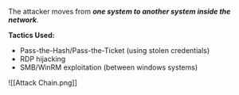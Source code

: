 The attacker moves from ***one system to another system inside the network***.

**Tactics Used:**
- Pass-the-Hash/Pass-the-Ticket (using stolen credentials)
- RDP hijacking 
- SMB/WinRM exploitation (between windows systems)

![[Attack Chain.png]]